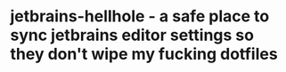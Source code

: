 # jetbrains-hellhole - a safe place to sync jetbrains editor settings so they don't wipe my fucking dotfiles
